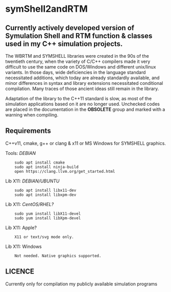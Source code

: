 # symShell2andRTM
## Currently actively developed version of Symulation Shell and RTM function &amp; classes used in my C++ simulation projects.

The WBRTM and SYMSHELL libraries were created in the 90s of the twentieth century, when the variety of C/C++ compilers 
made it very difficult to use the same code on DOS/Windows and different unix/linux variants.
In those days, wide deficiencies in the language standard necessitated additions, which today are already standardly 
available, and minor differences in syntax and library extensions necessitated conditional compilation.
Many traces of those ancient ideas still remain in the library.

Adaptation of the library to the C++11 standard is slow, as most of the simulation applications based on it 
are no longer used. Unchecked codes are placed in the documentation in the **OBSOLETE** group and marked with 
a warning when compiling.

Requirements
------------

C++v11, cmake, g++ or clang & x11 or MS Windows for SYMSHELL graphics.

Tools:  *DEBIAN*

        sudo apt install cmake
        sudo apt install ninja-build
        open https://clang.llvm.org/get_started.html

Lib X11: *DEBIAN/UBUNTU*
        
        sudo apt install libx11-dev
        sudo apt install libxpm-dev

Lib X11: *CentOS/RHEL?*

        sudo yum install libX11-devel
        sudo yum install libXpm-devel
        
Lib X11: Apple?
        
        X11 or text/svg mode only.

Lib X11: Windows
   
        Not needed. Native graphics supported.        

LICENCE
-------

Currently only for compilation my publicly available simulation programs
 
